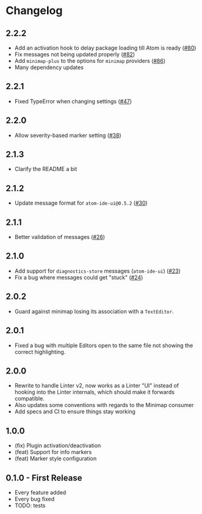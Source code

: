 # Changelog

## 2.2.2

*   Add an activation hook to delay package loading till Atom is ready ([#80][])
*   Fix messages not being updated properly ([#82][])
*   Add `minimap-plus` to the options for `minimap` providers ([#86][])
*   Many dependency updates

[#80]: https://github.com/AtomLinter/atom-minimap-linter/pull/80
[#82]: https://github.com/AtomLinter/atom-minimap-linter/pull/82
[#86]: https://github.com/AtomLinter/atom-minimap-linter/pull/86

## 2.2.1

*   Fixed TypeError when changing settings ([#47][])

[#47]: https://github.com/AtomLinter/atom-minimap-linter/pull/47

## 2.2.0

*   Allow severity-based marker setting ([#38][])

[#38]: https://github.com/AtomLinter/atom-minimap-linter/pull/38

## 2.1.3

*   Clarify the README a bit

## 2.1.2

*   Update message format for `atom-ide-ui@0.5.2` ([#30][])

[#30]: https://github.com/AtomLinter/atom-minimap-linter/pull/30

## 2.1.1

*   Better validation of messages ([#26][])

[#26]: https://github.com/AtomLinter/atom-minimap-linter/pull/26

## 2.1.0

*   Add support for `diagnostics-store` messages (`atom-ide-ui`) ([#23][])
*   Fix a bug where messages could get "stuck" ([#24][])

[#23]: https://github.com/AtomLinter/atom-minimap-linter/pull/23
[#24]: https://github.com/AtomLinter/atom-minimap-linter/pull/24

## 2.0.2

*   Guard against minimap losing its association with a `TextEditor`.

## 2.0.1

*   Fixed a bug with multiple Editors open to the same file not showing the
    correct highlighting.

## 2.0.0

*   Rewrite to handle Linter v2, now works as a Linter "UI" instead of hooking
    into the Linter internals, which should make it forwards compatible.
*   Also updates some conventions with regards to the Minimap consumer
*   Add specs and CI to ensure things stay working

## 1.0.0

*   (fix) Plugin activation/deactivation
*   (feat) Support for info markers
*   (feat) Marker style configuration

## 0.1.0 - First Release

*   Every feature added
*   Every bug fixed
*   TODO: tests
